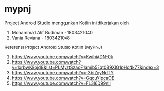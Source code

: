 # mypnj

Project Android Studio menggunkan Kotlin ini dikerjakan oleh 
1. Mohammad Alif Budiman - 1803421040 
2. Vania Reviana - 1803421048


Referensi Project Android Studio Kotlin (MyPNJ)
1. https://www.youtube.com/watch?v=KwihiADN-0k
2. https://www.youtube.com/watch?v=1xrbwKBojd8&list=PLMyztSzaoF1amib5Eqt0B9XlG1pHcNk77&index=3
3. https://www.youtube.com/watch?v=-3biZpyNdTY
4. https://www.youtube.com/watch?v=GqcuVipcaOE
5. https://www.youtube.com/watch?v=FL3l6Q99nlI
